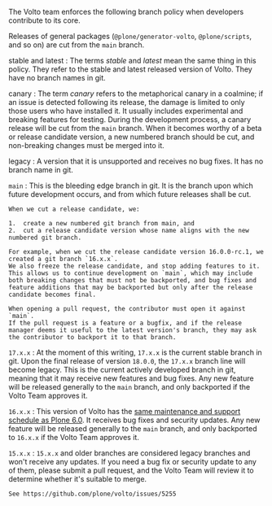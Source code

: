 The Volto team enforces the following branch policy when developers contribute to its core.

Releases of general packages (`@plone/generator-volto`, `@plone/scripts`, and so on) are cut from the `main` branch.

stable and latest
:   The terms _stable_ and _latest_ mean the same thing in this policy.
    They refer to the stable and latest released version of Volto.
    They have no branch names in git.

canary
:   The term _canary_ refers to the metaphorical canary in a coalmine; if an issue is detected following its release, the damage is limited to only those users who have installed it.
    It usually includes experimental and breaking features for testing.
    During the development process, a canary release will be cut from the `main` branch.
    When it becomes worthy of a beta or release candidate version, a new numbered branch should be cut, and non-breaking changes must be merged into it.

legacy
:   A version that it is unsupported and receives no bug fixes.
    It has no branch name in git.

`main`
:   This is the bleeding edge branch in git.
    It is the branch upon which future development occurs, and from which future releases shall be cut.

    When we cut a release candidate, we:

    1.  create a new numbered git branch from main, and
    2.  cut a release candidate version whose name aligns with the new numbered git branch.

    For example, when we cut the release candidate version 16.0.0-rc.1, we created a git branch `16.x.x`.
    We also freeze the release candidate, and stop adding features to it.
    This allows us to continue development on `main`, which may include both breaking changes that must not be backported, and bug fixes and feature additions that may be backported but only after the release candidate becomes final.

    When opening a pull request, the contributor must open it against `main`.
    If the pull request is a feature or a bugfix, and if the release manager deems it useful to the latest version's branch, they may ask the contributor to backport it to that branch.

`17.x.x`
:   At the moment of this writing, `17.x.x` is the current stable branch in git.
    Upon the final release of version `18.0.0`, the `17.x.x` branch line will become legacy.
    This is the current actively developed branch in git, meaning that it may receive new features and bug fixes.
    Any new feature will be released generally to the `main` branch, and only backported if the Volto Team approves it.

`16.x.x`
:   This version of Volto has the [same maintenance and support schedule as Plone 6.0](https://plone.org/download/release-schedule).
    It receives bug fixes and security updates.
    Any new feature will be released generally to the `main` branch, and only backported to `16.x.x` if the Volto Team approves it.

`15.x.x`
:   `15.x.x` and older branches are considered legacy branches and won't receive any updates.
    If you need a bug fix or security update to any of them, please submit a pull request, and the Volto Team will review it to determine whether it's suitable to merge.

```{todo}
See https://github.com/plone/volto/issues/5255
```
